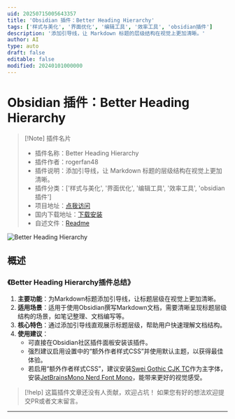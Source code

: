 ```yaml
---
uid: 20250715005643357
title: 'Obsidian 插件：Better Heading Hierarchy'
tags: ['样式与美化', '界面优化', '编辑工具', '效率工具', 'obsidian插件']
description: '添加引导线，让 Markdown 标题的层级结构在视觉上更加清晰。'
author: AI
type: auto
draft: false
editable: false
modified: 20240101000000
---
```


# Obsidian 插件：Better Heading Hierarchy

> [!Note] 插件名片
> - 插件名称：Better Heading Hierarchy
> - 插件作者：rogerfan48
> - 插件说明：添加引导线，让 Markdown 标题的层级结构在视觉上更加清晰。
> - 插件分类：['样式与美化', '界面优化', '编辑工具', '效率工具', 'obsidian插件']
> - 项目地址：[点我访问](https://github.com/rogerfan48/better-heading-hierarchy)
> - 国内下载地址：[下载安装](https://pkmer.cn/products/plugin/pluginMarket/?better-heading-hierarchy)
> - 自述文件：[Readme](https://ghproxy.net/https://raw.githubusercontent.com/rogerfan48/better-heading-hierarchy/master/README.md)

![Better Heading Hierarchy](https://cdn.pkmer.cn/covers/better-heading-hierarchy_external_0.png!pkmer)

## 概述

### 《Better Heading Hierarchy插件总结》
1. **主要功能**：为Markdown标题添加引导线，让标题层级在视觉上更加清晰。
2. **适用场景**：适用于使用Obsidian撰写Markdown文档，需要清晰呈现标题层级结构的场景，如笔记整理、文档编写等。
3. **核心特色**：通过添加引导线直观展示标题层级，帮助用户快速理解文档结构。
4. **使用建议**：
    - 可直接在Obsidian社区插件面板安装该插件。
    - 强烈建议启用设置中的“额外作者样式CSS”并使用默认主题，以获得最佳体验。
    - 若启用“额外作者样式CSS”，建议安装[Swei Gothic CJK TC](https://github.com/max32002/swei-gothic/releases)作为主字体，安装[JetBrainsMono Nerd Font Mono](https://www.nerdfonts.com/font-downloads)，能带来更好的视觉感受。


> [!help] 
> 这篇插件文章还没有人贡献，欢迎占坑！
> 如果您有好的想法欢迎提交PR或者文末留言。
> 

---


